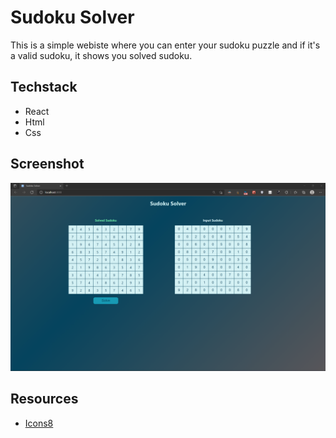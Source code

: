 # Sudoku Solver

This is a simple webiste where you can enter your sudoku puzzle and if it's a valid sudoku, it shows you solved sudoku.

## Techstack
- React
- Html
- Css

## Screenshot
 ![Main Page](images/main-page.png)

## Resources
- [Icons8]("https://icons8.com/")
